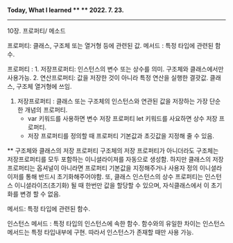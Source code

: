 
 **Today, What I learned  **
 ** 2022. 7. 23.**

 ---
 10장. 프로퍼티/ 메소드

 프로퍼티: 클래스, 구조체 또는 열거형 등에 관련된 값.
 메서드 : 특정 타입에 관련된 함수.

 
 프로퍼티 :
    1. 저장프로퍼티: 인스턴스의 변수 또는 상수를 의미. 구조체와 클래스에서만 사용가능.
    2. 연산프로퍼티: 값을 저장한 것이 아니라 특정 연산을 실행한 결괏값. 클래스, 구조체 열거형에 쓰임.
 

1. 저장프로퍼티 : 클래스 또는 구조체의 인스턴스와 연관된 값을 저장하는 가장 단순한 개념의 프로퍼티.
    * var 키워드를 사용하면 변수 저장 프로퍼티 let 키워드를 사요하면 상수 저장 프로퍼티.
    * 저장 프로퍼티를 정의할 때 프로퍼티 기본값과 초깃값을 지정해 줄 수 있음.
 
 ** 구조체와 클래스의 저장 프로퍼티
 구조체의 저장 프로퍼티가 아니더라도 구조체는 저장프로퍼티를 모두 포함하는 이니셜라이져를 자동으로 생성함. 하지만 클래스의 저장프로퍼티는 옵셔널이 아니라면 프로퍼티 기본값을 지정해주거나 사용자 정의 이니셜라이저를 통해 반드시 초기화해주어야함. 또, 클래스 인스턴스의 상수 프로퍼티는 인스턴스 이니셜라이즈(초기화) 될 때 한번만 값을 할당할 수 있으며, 자식클래스에서 이 초기화를 변경 할 수 없음.
 

메서드: 특정 타입에 관련된 함수.


인스턴스 메서드 : 특정 타입의 인스턴스에 속한 함수. 함수와의 유일한 차이는 인스턴스 메서드는 특정 타입내부에 구현.
따라서 인스턴스가 존재할 때만 사용 가능.


